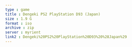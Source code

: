 ```yaml
---
type : game
title : Dengeki PS2 PlayStation D93 (Japan)
size : 1.9 G
format : iso
archive : zip
server : myrient
link2 : Dengeki%20PS2%20PlayStation%20D93%20%28Japan%29
---
```

